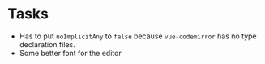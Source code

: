 # Tasks
* Has to put `noImplicitAny` to `false` because `vue-codemirror` has no type declaration files.
* Some better font for the editor
